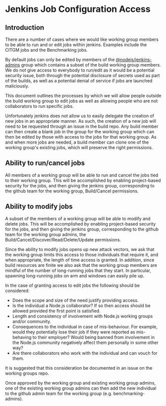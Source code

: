 # Jenkins Job Configuration Access

## Introduction

There are a number of cases where we would like working group members
to be able to run and or edit jobs within jenkins. Examples include
the CITGM jobs and the Benchmarking jobs.

By default jobs can only be edited by members of the
[@nodejs/jenkins-admins](https://github.com/orgs/nodejs/teams/jenkins-admins)
group which contains a subset of the build
working group members. We do not give access to
everybody to run/edit as it would be a potential security issue,
both through the potential disclosure of secrets used as
part of the builds, as well as a potential denial
of service if jobs are launched maliciously.

This document outlines the processes by which we will allow
people outside the build working group to edit jobs as well
as allowing people who are not collaborators to run specific jobs.

Unfortunately jenkins does not allow us to easily delegate the
creation of new jobs in an appropriate manner.
As such, the creation of a new job will
need to be requested through an issue in the build repo. Any
build member can then create a blank job in the group for the
working group which can then be edited by those with access
to the jobs for that working group. As and when more jobs are
needed, a build member can clone one of the working group's
existing jobs, which will preserve the right permissions.

## Ability to run/cancel jobs

All members of a working group will be able to run and cancel
the jobs tied to their working group. This will be accomplished
by enabling project-based security for the jobs, and then
giving the jenkins group, corresponding to the github
team for the working group, Build/Cancel permissions.

## Ability to modify jobs

A subset of the members of a working group will be able to modify
and delete jobs.  This will be accomplished
by enabling project-based security for the jobs, and then
giving the jenkins group, corresponding to the github
team for the working group admins,
the Build/Cancel/Discover/Read/Delete/Update permissions.

Since the ability to modify jobs opens up new attack vectors,
we ask that the working group limits this access to those
individuals that require it, and when appropriate, the length
of time access is granted. In addition, since build resources
are finite we also ask that the working group members are
mindful of the number of long-running jobs that they start.
In particular, spawning long-running jobs on arm and windows
can easily pile up.

In the case of granting access to edit jobs the following
should be considered:

* Does the scope and size of the need justify providing access.
* Is the individual a Node.js collaborator? If so then access should
  be allowed provided the first point is satisfied.
* Length and consistency of involvement with Node.js working groups
  and/or community.
* Consequences to the individual in case of mis-behaviour. For example,
  would they potentially lose their job if they were reported as
  mis-behaving to their employer? Would being banned from involvement
  in the Node.js community negatively affect them personally
  in some other way?
* Are there collaborators who work with the individual and can vouch
  for them.

It is suggested that this consideration be documented in an
issue on the working groups repo.

Once approved by the working group and existing working group admins,
one of the existing working group admins can then add the new
individual to the github admin team for the working group
(e.g. benchmarking-admins).
